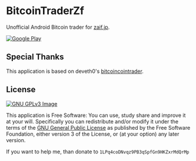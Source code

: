 # BitcoinTraderZf
Unofficial Android Bitcoin trader for [zaif.jp](http://zaif.jp/).

[![Google Play](https://cloud.githubusercontent.com/assets/16354543/11904684/0667026e-a5c2-11e5-9f53-4614cc53e01f.png)](https://play.google.com/store/apps/details?id=com.github.naofum.bitcointraderzf)

## Special Thanks
This application is based on deveth0's [bitcoincointrader](https://github.com/deveth0/bitcointrader).

## License
[![GNU GPLv3 Image](https://www.gnu.org/graphics/gplv3-127x51.png)](http://www.gnu.org/licenses/gpl-3.0.en.html)  

This application is Free Software: You can use, study share and improve it at your
will. Specifically you can redistribute and/or modify it under the terms of the
[GNU General Public License](https://www.gnu.org/licenses/gpl.html) as
published by the Free Software Foundation, either version 3 of the License, or
(at your option) any later version.

If you want to help me, than donate to `1LPq4coDNvqz9PB3qSpfGn9HKZxrMdQrMp`


